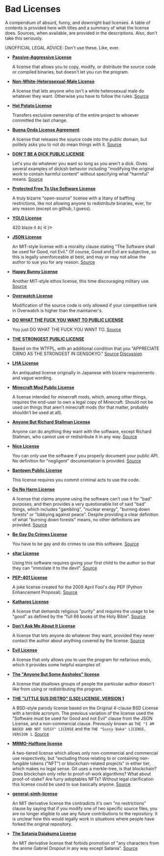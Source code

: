 # Bad Licenses
A compendium of absurd, funny, and downright bad licenses. A table of contents is provided here with titles and a summary of what the license does. Sources, when available, are provided in the descriptions. Also, don't take this seriously.

UNOFFICIAL LEGAL ADVICE: Don't use these. Like, ever.

* **[Passive-Aggressive License](passive-aggressive-license)**
  
  A license that allows you to copy, modify, or distribute the source code or compiled binaries, but doesn't let you run the program.

* **[Non-White-Heterosexual-Male License](Non-White-Heterosexual-Male.md)**

  A license that lets anyone who isn't a white heterosexual male do whatever they want. Otherwise you have to follow the rules. [Source](https://nonwhiteheterosexualmalelicense.org/)
  
* **[Hot Potato License](hot-potato-license)**

  Transfers exclusive ownership of the entire project to whoever committed the last change.
  
* **[Buena Onda License Agreement](BOLA-License)**

  A license that releases the source code into the public domain, but politely asks you to not do mean things with it. [Source](https://blitiri.com.ar/p/bola/)
  
* **[DON'T BE A DICK PUBLIC LICENSE](dbad-license.md)**
  
  Let's you do whatever you want so long as you aren't a dick. Gives several examples of dickish behavior including "modifying the original work to contain harmful content" without specifying what "harmful" means. [Source](https://github.com/philsturgeon/dbad)
  
* **[Protected Free To Use Software License](PFTUS-license)**

  A truly bizarre "open-source" license with a litany of baffling restrictions, like not allowing anyone to redistribute binaries, ever, for any reason (except on github, I guess).
  
* **[YOLO License](YOLO-LICENSE)**

  420 blaze it ᕕ( ᐛ )ᕗ
  
* **[JSON License](JSON-License.md)**

  An MIT-style license with a morality clause stating "The Software shall be used for Good, not Evil." Of course, Good and Evil are subjective, so this is legally unenforceable at best, and may or may not allow the author to sue you for any reason. [Source](http://www.json.org/license.html)

* **[Happy Bunny License](happy-bunny-license)**

  Another MIT-style ethos license, this time discouraging military use. [Source](https://glm.g-truc.net/copying.txt)

* **[Overwatch License](overwatch)**

  Modification of the source code is only allowed if your competitive rank in Overwatch is higher than the maintainer's.
  
* **[DO WHAT THE FUCK YOU WANT TO PUBLIC LICENSE](do-what-the-fuck-you-want-to-license)**

  You just DO WHAT THE FUCK YOU WANT TO. [Source](http://www.wtfpl.net/)

* **[THE STRONGEST PUBLIC LICENSE](STRONGEST-PUBLIC-LICENSE)**

  Based on the WTFPL, with an additional condition that you "APPRECIATE CIRNO AS THE STRONGEST IN GENSOKYO." [Source](https://github.com/rossy/img2xterm/blob/e24d13686c10c25f79f7a2841d8bb95c5571d261/img2xterm.c#L1-L18) [Discussion](https://github.com/rossy/img2xterm/issues/7)
  
* **[LHA License](lha-license)**

  An antiquated license originally in Japanese with bizarre requirements and vague wording.
  
* **[Minecraft Mod Public License](minecraft-mod-license)**

  A license intended for minecraft mods, which, among other things, requires the end-user to own a legal copy of Minecraft. Should not be used on things that aren't minecraft mods (for that matter, probably shouldn't be used at all).
  
* **[Anyone But Richard Stallman License](ABRMS-license.md)**

  Anyone can do anything they want with the software, except Richard Stallman, who cannot use or redistribute it in any way. [Source](https://github.com/landondyer/kasm/blob/master/LICENSE)

* **[Nice License](nice-license)**

  You can only use the software if you properly document your public API. No definition for "negligent" documentation is provided. [Source](https://bitbucket.org/haibison/binn-ir/src/master/LICENSE)

* **[Bantown Public License](Bantown-public-license)**

  This license requires you commit criminal acts to use the code.

* **[Do No Harm License](no-harm-license)**

  A license that claims anyone using the software can't use it for "bad" purposes, and then provides a very questionable list of said "bad" things, which includes "gambling", "nuclear energy", "burning down forests" or "lobbying against peace". Despite providing a clear definition of what "burning down forests" means, no other definitions are provided. [Source](https://github.com/raisely/NoHarm/blob/publish/LICENSE.md)
  
* **[Be Gay Do Crimes License](be-gay-do-crimes-license)**

  You have to be gay and do crimes to use this software. [Source](https://github.com/Xe/waifud/blob/main/LICENSE)

* **[sltar License](sltar)**

  Using this software requires giving your first child to the author so that they can "immolate it to the devil". [Source](https://github.com/Gottox/sltar/blob/f43d20638774b1f77ef4fa606330126872ae549d/LICENSE)

* **[PEP-401 License](PEP-401-license)**

  A joke license created for the 2009 April Fool's day PEP (Python Enhancement Proposal). [Source](https://www.python.org/dev/peps/pep-0401/#copyright)

* **[Katharos License](katharos-license.md)**

  A license that demands religious "purity" and requires the usage to be "good" as defined by the "full 66 books of the Holy Bible". [Source](https://github.com/katharostech/katharos-license/blob/master/LICENSE_v0.1.0.md)
  
* **[Don't Ask Me About It License](dont-ask-me.md)**

  A license that lets anyone do whatever they want, provided they never contact the author about anything covered by the license. [Source](https://github.com/mTvare6/hello-world.rs/blob/master/LICENSE)

* **[Evil License](evil-license)**

  A license that only allows you to use the program for nefarious ends, which it provides some helpful examples of.
  
* **[The "Anyone But Some Assholes" license](anyone-but-some-assholes-license)**

  A license that disallows groups of people the particular author doesn't like from using or redistributing the program.

* **[THE "LITTLE SUS DISTRO" (LSD) LICENSE, VERSION 1](lsd-license)**

  A BSD-style parody license based on the Original 4-clause BSD License with a terrible acronym. The previous variation of the license used the "Software must be used for Good and not Evil" clause from the JSON License, and a non-commercial clause. Prevously known as `THE "I AM BASED AND NOT SUSSY" LICENSE` and the `THE "Sussy Baka" LICENSE, VERSION 1`. [Source](https://github.com/Amog-OS/AmogOS/blob/main/LICENSE)

* **[MRMO-Halftone license](mrmo-halftone-license)**

  A two-tiered license which allows only non-commercial and commercial use respectively, but "excluding those relating to or containing non-fungible tokens ("NFT") or blockchain-related projects" in either tier, which makes no legal sense. Git uses a merkle-tree, is that blockchain? Does blockchain only refer to proof-of-work algorithms? What about proof-of-stake? Are furry adoptables NFTs? Without legal clarification this license could be used to sue basically anyone. [Source](https://mrmotarius.itch.io/mrmo-halftone)
  
* **[general-simh-license](general-simh-license)**

  An MIT derivative license the contradicts it's own "no restrictions" clause by saying that if you modify one of two specific source files, you are no longer eligible to use any future contributions to the repository. It is unclear how this would legally work in situations where people have forked the original repository.

* **[The Satania Daiakuma License](Satania-Daiakuma-License)**

  An MIT derivative license that forbids promotion of "any characters from the anime Gabriel Dropout in any way except Satania". [Source](https://github.com/Pizzacus/satania.moe/blob/master/LICENSE.md)
